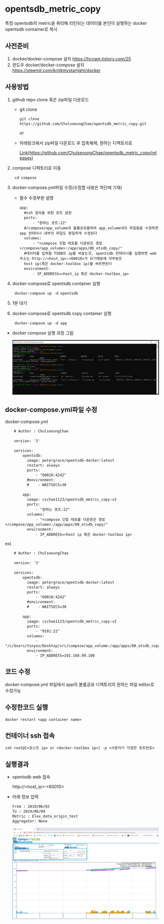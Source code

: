 # opentsdb_metric_copy

특정 opentsdb의 metric을 쿼리해 리턴되는 데이터를 본인이 실행하는 docker opentsdb container로 복사

## 사전준비
  1.  docker/docker-compose 설치
      https://hcnam.tistory.com/25
  2. 윈도우 docker/docker-compose 설치
      https://steemit.com/kr/@mystarlight/docker


## 사용방법
  1. github repo clone 혹은 zip파일 다운로드
  
      - git clone
      
            git clone https://github.com/ChulseoungChae/opentsdb_metric_copy.git
          
        or
      
      - 아래링크에서 zip파일 다운로드 후 압축해제, 원하는 디렉토리로 
      
          [Link(https://github.com/ChulseoungChae/opentsdb_metric_copy/releases)](https://github.com/ChulseoungChae/opentsdb_metric_copy/releases)
          
  2. compose 디렉토리로 이동
  
          cd compose
  
  3. docker-compose.yml파일 수정(수정할 내용은 하단에 기재)
      - 필수 수정부분 설명
            
            app:   
              #ssh 접속을 위한 포트 설정
              ports:
                  - "원하는 포트:22"
              #/compose/app_volume과 볼륨공유를하여 app_volume내의 파일들을 수정하면 app 컨테이너 내부의 파일도 동일하게 수정된다
              volumes:
                  - "<compose 깃헙 레포를 다운받은 경로+/compose/app_volume>:/app/apps/00_otsdb_copy/"
              #데이터를 입력할 TSDB의 ip를 써놓는것, opentsdb 컨테이너를 실행하면 web주소는 http://<host_ip>:<60010>가 되기때문에 이부분은 
              host ip(혹은 docker-toolbox ip)를 써주면된다
              environment:
                  - IP_ADDRESS=<host_ip 혹은 docker-toolbox_ip>
                  

  4. docker-compose로 opentsdb container 실행

          docker-compose up -d opentsdb

  5. 1분 대기

  6. docker-compose로 opentsdb copy container 실행

          docker-compose up -d app

  - docker compose 실행 과정 그림

    ![process](./image/1.PNG)

## docker-compose.yml파일 수정
  docker-compose.yml

        # Author : ChulseoungChae

        version: '3'

        services: 
            opentsdb:
              image: petergrace/opentsdb-docker:latest
              restart: always
              ports:
                  - "60010:4242"
              #environment:
              #    - WAITSECS=30   

            app:
              image: cschae1123/opentsdb_metric_copy:v2
              ports:
                  - "원하는 포트:22"
              volumes:
                  - "<compose 깃헙 레포를 다운받은 경로+/compose/app_volume>:/app/apps/00_otsdb_copy/"
              environment:
                  - IP_ADDRESS=<host ip 혹은 docker-toolbox ip>
                  
   ex)

        # Author : ChulseoungChae

        version: '3'

        services: 
            opentsdb:
              image: petergrace/opentsdb-docker:latest
              restart: always
              ports:
                  - "60010:4242"
              #environment:
              #    - WAITSECS=30   

            app:
              image: cschae1123/opentsdb_metric_copy:v2
              ports:
                  - "9101:22"
              volumes:
                  - "/c/Users/tinyos/Desktop/src/compose/app_volume:/app/apps/00_otsdb_copy/"
              environment:
                  - IP_ADDRESS=192.168.99.100
                  
## 코드 수정
  docker-compose.yml 파일에서 app의 볼룸공유 디렉토리의 원하는 파일 editor로 수정가능

## 수정한코드 실행
    docker restart <app container name>
  
## 컨테이너 ssh 접속
    ssh root@[<호스트 ip> or <docker-toolbox ip>] -p <사용자가 지정한 포트번호>
    
    
## 실행결과

  - opentsdb web 접속

      http://<host_ip>:<60010>
      
  - 아래 정보 입력
      
        From : 2019/06/03
        To : 2019/06/04
        Metric : Elex_data_origin_test
        Aggregator: None	

      ![result](./image/2.PNG)
